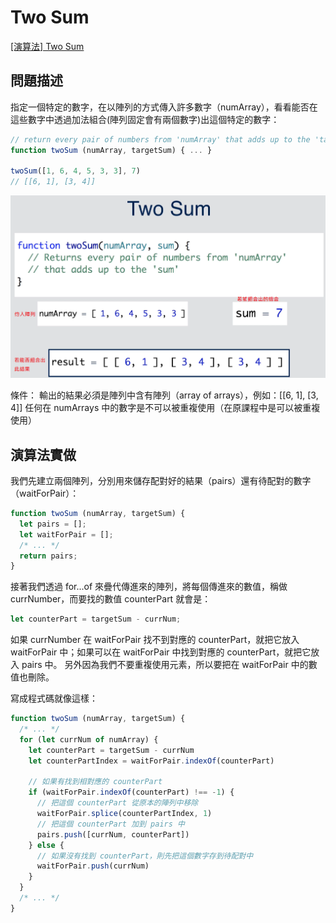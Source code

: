 # Two Sum
[[演算法] Two Sum](https://pjchender.blogspot.tw/2017/09/two-sum.html)

## 問題描述
指定一個特定的數字，在以陣列的方式傳入許多數字（numArray），看看能否在這些數字中透過加法組合(陣列固定會有兩個數字)出這個特定的數字：
```javascript
// return every pair of numbers from 'numArray' that adds up to the 'targetSum'
function twoSum (numArray, targetSum) { ... }

twoSum([1, 6, 4, 5, 3, 3], 7)
// [[6, 1], [3, 4]]
```
![示意圖](img/01.png)

條件：
輸出的結果必須是陣列中含有陣列（array of arrays），例如：[[6, 1], [3, 4]]
任何在 numArrays 中的數字是不可以被重複使用（在原課程中是可以被重複使用）

## 演算法實做
我們先建立兩個陣列，分別用來儲存配對好的結果（pairs）還有待配對的數字（waitForPair）：
```javascript
function twoSum (numArray, targetSum) {
  let pairs = [];
  let waitForPair = [];
  /* ... */
  return pairs;
}
```

接著我們透過 for...of 來疊代傳進來的陣列，將每個傳進來的數值，稱做 currNumber，而要找的數值 counterPart 就會是：
```javascript
let counterPart = targetSum - currNum;
```

如果 currNumber 在 waitForPair 找不到對應的 counterPart，就把它放入 waitForPair 中；如果可以在 waitForPair 中找到對應的 counterPart，就把它放入 pairs 中。
另外因為我們不要重複使用元素，所以要把在 waitForPair 中的數值也刪除。

寫成程式碼就像這樣：
```javascript
function twoSum (numArray, targetSum) {
  /* ... */
  for (let currNum of numArray) {
    let counterPart = targetSum - currNum
    let counterPartIndex = waitForPair.indexOf(counterPart)

    // 如果有找到相對應的 counterPart
    if (waitForPair.indexOf(counterPart) !== -1) {
      // 把這個 counterPart 從原本的陣列中移除
      waitForPair.splice(counterPartIndex, 1)
      // 把這個 counterPart 加到 pairs 中
      pairs.push([currNum, counterPart])
    } else {
      // 如果沒有找到 counterPart，則先把這個數字存到待配對中
      waitForPair.push(currNum)
    }
  }
  /* ... */
}
```